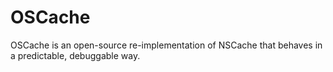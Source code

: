 OSCache
=======

OSCache is an open-source re-implementation of NSCache that behaves in a predictable, debuggable way.
